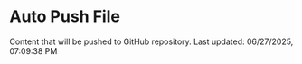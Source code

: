 # Auto Push File

Content that will be pushed to GitHub repository.
Last updated: 06/27/2025, 07:09:38 PM